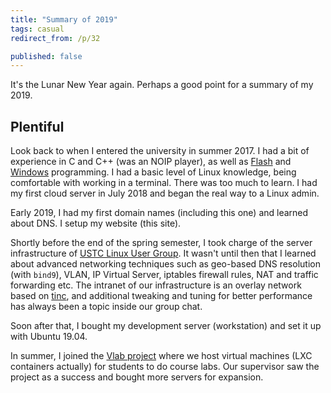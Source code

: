 ```yaml
---
title: "Summary of 2019"
tags: casual
redirect_from: /p/32

published: false
---
```


It's the Lunar New Year again. Perhaps a good point for a summary of my 2019.

## Plentiful

Look back to when I entered the university in summer 2017. I had a bit of experience in C and C++ (was an NOIP player), as well as [Flash](/project/SpaceRider) and [Windows](/project/TetrisAI) programming. I had a basic level of Linux knowledge, being comfortable with working in a terminal. There was too much to learn. I had my first cloud server in July 2018 and began the real way to a Linux admin.

Early 2019, I had my first domain names (including this one) and learned about DNS. I setup my website (this site).

Shortly before the end of the spring semester, I took charge of the server infrastructure of [USTC Linux User Group](https://lug.ustc.edu.cn/). It wasn't until then that I learned about advanced networking techniques such as geo-based DNS resolution (with `bind9`), VLAN, IP Virtual Server, iptables firewall rules, NAT and traffic forwarding etc. The intranet of our infrastructure is an overlay network based on [tinc][tinc], and additional tweaking and tuning for better performance has always been a topic inside our group chat.

Soon after that, I bought my development server (workstation) and set it up with Ubuntu 19.04.

In summer, I joined the [Vlab project](/project/vlab) where we host virtual machines (LXC containers actually) for students to do course labs. Our supervisor saw the project as a success and bought more servers for expansion.


  [tinc]: https://en.wikipedia.org/wiki/Tinc_(protocol)
